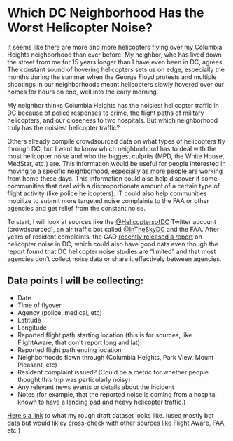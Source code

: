# Which DC Neighborhood Has the Worst Helicopter Noise?

It seems like there are more and more helicopters flying over my Columbia Heights neighborhood than ever before. My neighbor, who has lived down the street from me for 15 years longer than I have even been in DC, agrees. The constant sound of hovering helicopters sets us on edge, especially the months during the summer when the George Floyd protests and multiple shootings in our neighborhoods meant helicopters slowly hovered over our homes for hours on end, well into the early morning. 

My neighbor thinks Columbia Heights has the noisiest helicopter traffic in DC because of police responses to crime, the flight paths of military helicopters, and our closeness to two hospitals. But which neighborhood truly has the noisiest helicopter traffic?

Others already compile crowdsourced data on what types of helicopters fly through DC, but I want to know which neighborhood has to deal with the most helicopter noise and who the biggest culprits (MPD, the White House, MedStar, etc.) are. This information would be useful for people interested in moving to a specific neighborhood, especially as more people are working from home these days. This information could also help discover if some communities that deal with a disproportionate amount of a certain type of flight activity (like police helicopters). IT could also help communities mobilize to submit more targeted noise complaints to the FAA or other agencies and get relief from the constant noise.

To start, I will look at sources like the [@HelicoptersofDC](https://twitter.com/helicoptersofdc?lang=en) Twitter account (crowdsourced), an air traffic bot called [@InTheSkyDC](https://twitter.com/intheskydc?lang=en) and the FAA. After years of resident complaints, the GAO [recently released a report](https://www.gao.gov/products/GAO-21-200#summary) on helicopter noise in DC, which could also have good data even though the report found that DC helicopter noise studies are “limited” and that most agencies don’t collect noise data or share it effectively between agencies. 

## Data points I will be collecting:
* Date
* Time of flyover
* Agency (police, medical, etc)
* Latitude
* Longitude
* Reported flight path starting location (this is for sources, like FlightAware, that don't report long and lat)
* Reported flight path ending location
* Neighborhoods flown through (Columbia Heights, Park View, Mount Pleasant, etc)
* Resident complaint issued? (Could be a metric for whether people thought this trip was particularly noisy)
* Any relevant news events or details about the incident
* Notes (for example, that the reported noise is coming from a hospital known to have a landing pad and heavy helicopter traffic.)

[Here's a link](https://docs.google.com/spreadsheets/d/140NpmfwTxvbx75-MgrSE_mcfSumVUw0fu4Rr4CDSE2k/edit#gid=0) to what my rough draft dataset looks like. Iused mostly bot data but would likley cross-check with other sources like Flight Aware, FAA, etc.)
